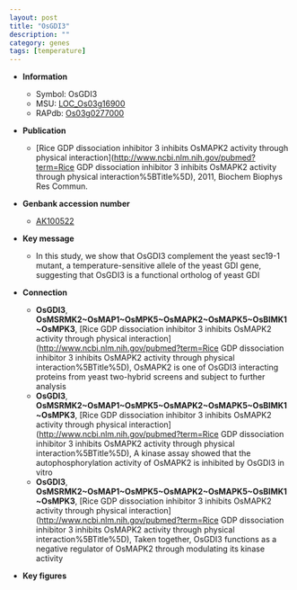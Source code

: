 ```yaml
---
layout: post
title: "OsGDI3"
description: ""
category: genes
tags: [temperature]
---
```


* **Information**  
    + Symbol: OsGDI3  
    + MSU: [LOC_Os03g16900](http://rice.plantbiology.msu.edu/cgi-bin/ORF_infopage.cgi?orf=LOC_Os03g16900)  
    + RAPdb: [Os03g0277000](http://rapdb.dna.affrc.go.jp/viewer/gbrowse_details/irgsp1?name=Os03g0277000)  

* **Publication**  
    + [Rice GDP dissociation inhibitor 3 inhibits OsMAPK2 activity through physical interaction](http://www.ncbi.nlm.nih.gov/pubmed?term=Rice GDP dissociation inhibitor 3 inhibits OsMAPK2 activity through physical interaction%5BTitle%5D), 2011, Biochem Biophys Res Commun.

* **Genbank accession number**  
    + [AK100522](http://www.ncbi.nlm.nih.gov/nuccore/AK100522)

* **Key message**  
    + In this study, we show that OsGDI3 complement the yeast sec19-1 mutant, a temperature-sensitive allele of the yeast GDI gene, suggesting that OsGDI3 is a functional ortholog of yeast GDI

* **Connection**  
    + __OsGDI3__, __OsMSRMK2~OsMAP1~OsMPK5~OsMAPK2~OsMAPK5~OsBIMK1~OsMPK3__, [Rice GDP dissociation inhibitor 3 inhibits OsMAPK2 activity through physical interaction](http://www.ncbi.nlm.nih.gov/pubmed?term=Rice GDP dissociation inhibitor 3 inhibits OsMAPK2 activity through physical interaction%5BTitle%5D), OsMAPK2 is one of OsGDI3 interacting proteins from yeast two-hybrid screens and subject to further analysis
    + __OsGDI3__, __OsMSRMK2~OsMAP1~OsMPK5~OsMAPK2~OsMAPK5~OsBIMK1~OsMPK3__, [Rice GDP dissociation inhibitor 3 inhibits OsMAPK2 activity through physical interaction](http://www.ncbi.nlm.nih.gov/pubmed?term=Rice GDP dissociation inhibitor 3 inhibits OsMAPK2 activity through physical interaction%5BTitle%5D), A kinase assay showed that the autophosphorylation activity of OsMAPK2 is inhibited by OsGDI3 in vitro
    + __OsGDI3__, __OsMSRMK2~OsMAP1~OsMPK5~OsMAPK2~OsMAPK5~OsBIMK1~OsMPK3__, [Rice GDP dissociation inhibitor 3 inhibits OsMAPK2 activity through physical interaction](http://www.ncbi.nlm.nih.gov/pubmed?term=Rice GDP dissociation inhibitor 3 inhibits OsMAPK2 activity through physical interaction%5BTitle%5D), Taken together, OsGDI3 functions as a negative regulator of OsMAPK2 through modulating its kinase activity

* **Key figures**  


